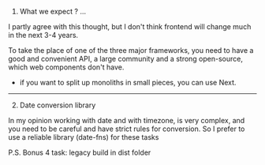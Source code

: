 1. What we expect ? ...

I partly agree with this thought, but I don't think frontend will change much in the next 3-4 years.

To take the place of one of the three major frameworks, you need to have a good and convenient API, a large community and a strong open-source, which web components don't have.

- if you want to split up monoliths in small pieces, you can use Next.

---

2. Date conversion library

In my opinion working with date and with timezone, is very complex, and you need to be careful and have strict rules for conversion. So I prefer to use a reliable library (date-fns) for these tasks

P.S.
Bonus 4 task: legacy build in dist folder
